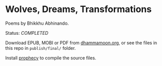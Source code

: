 
Wolves, Dreams, Transformations
===========================

Poems by Bhikkhu Abhinando.

Status: *COMPLETED*

Download EPUB, MOBI or PDF from [dhammamoon.org](http://dhammamoon.org/index.php?id=5), or see the files in this repo in `publish/final/` folder.

Install [prophecy](https://github.com/profound-labs/prophecy) to compile
the source files.

